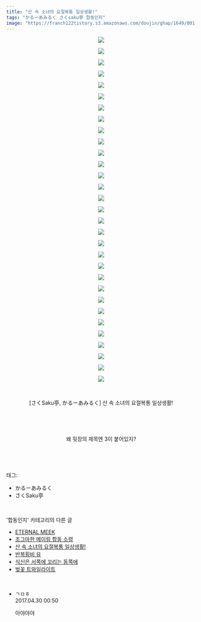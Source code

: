 ```yaml
---
title: "산 속 소녀의 요절복통 일상생활!"
tags: "かるーあみるく さくsaku亭 합동인지"
image: "https://franch122tistory.s3.amazonaws.com/doujin/ghap/1649/001.jpg"
---
```

<div class="article">
<p style="text-align: center; clear: none; float: none;"><img src="{{ site.imgserver8 }}/ghap/1649/001.jpg"/></p>
<p style="text-align: center; clear: none; float: none;"><img src="{{ site.imgserver8 }}/ghap/1649/002.jpg"/></p>
<p style="text-align: center; clear: none; float: none;"><img src="{{ site.imgserver8 }}/ghap/1649/003.jpg"/></p>
<p style="text-align: center; clear: none; float: none;"><img src="{{ site.imgserver8 }}/ghap/1649/004.jpg"/></p>
<p style="text-align: center; clear: none; float: none;"><img src="{{ site.imgserver8 }}/ghap/1649/005.jpg"/></p>
<p style="text-align: center; clear: none; float: none;"><img src="{{ site.imgserver8 }}/ghap/1649/006.jpg"/></p>
<p style="text-align: center; clear: none; float: none;"><img src="{{ site.imgserver8 }}/ghap/1649/007.jpg"/></p>
<p style="text-align: center; clear: none; float: none;"><img src="{{ site.imgserver8 }}/ghap/1649/008.jpg"/></p>
<p style="text-align: center; clear: none; float: none;"><img src="{{ site.imgserver8 }}/ghap/1649/009.jpg"/></p>
<p style="text-align: center; clear: none; float: none;"><img src="{{ site.imgserver8 }}/ghap/1649/010.jpg"/></p>
<p style="text-align: center; clear: none; float: none;"><img src="{{ site.imgserver8 }}/ghap/1649/011.jpg"/></p>
<p style="text-align: center; clear: none; float: none;"><img src="{{ site.imgserver8 }}/ghap/1649/012.jpg"/></p>
<p style="text-align: center; clear: none; float: none;"><img src="{{ site.imgserver8 }}/ghap/1649/013.jpg"/></p>
<p style="text-align: center; clear: none; float: none;"><img src="{{ site.imgserver8 }}/ghap/1649/014.jpg"/></p>
<p style="text-align: center; clear: none; float: none;"><img src="{{ site.imgserver8 }}/ghap/1649/015.jpg"/></p>
<p style="text-align: center; clear: none; float: none;"><img src="{{ site.imgserver8 }}/ghap/1649/016.jpg"/></p>
<p style="text-align: center; clear: none; float: none;"><img src="{{ site.imgserver8 }}/ghap/1649/017.jpg"/></p>
<p style="text-align: center; clear: none; float: none;"><img src="{{ site.imgserver8 }}/ghap/1649/018.jpg"/></p>
<p style="text-align: center; clear: none; float: none;"><img src="{{ site.imgserver8 }}/ghap/1649/019.jpg"/></p>
<p style="text-align: center; clear: none; float: none;"><img src="{{ site.imgserver8 }}/ghap/1649/020.jpg"/></p>
<p style="text-align: center; clear: none; float: none;"><img src="{{ site.imgserver8 }}/ghap/1649/021.jpg"/></p>
<p style="text-align: center; clear: none; float: none;"><img src="{{ site.imgserver8 }}/ghap/1649/022.jpg"/></p>
<p style="text-align: center; clear: none; float: none;"><img src="{{ site.imgserver8 }}/ghap/1649/023.jpg"/></p>
<p style="text-align: center; clear: none; float: none;"><img src="{{ site.imgserver8 }}/ghap/1649/024.jpg"/></p>
<p style="text-align: center; clear: none; float: none;"><img src="{{ site.imgserver8 }}/ghap/1649/025.jpg"/></p>
<p style="text-align: center; clear: none; float: none;"><img src="{{ site.imgserver8 }}/ghap/1649/026.jpg"/></p>
<p style="text-align: center; clear: none; float: none;"><img src="{{ site.imgserver8 }}/ghap/1649/027.jpg"/></p>
<p style="text-align: center; clear: none; float: none;"><img src="{{ site.imgserver8 }}/ghap/1649/028.jpg"/></p>
<p style="text-align: center; clear: none; float: none;"><img src="{{ site.imgserver8 }}/ghap/1649/029.jpg"/></p>
<p style="text-align: center; clear: none; float: none;"><img src="{{ site.imgserver8 }}/ghap/1649/030.jpg"/></p>
<p style="text-align: center; clear: none; float: none;"><img src="{{ site.imgserver8 }}/ghap/1649/031.jpg"/></p>
<p style="text-align: center; clear: none; float: none;"><br/></p>
<p style="text-align: center; clear: none; float: none;">[さくSaku亭, かるーあみるく] 산 속 소녀의 요절복통 일상생활!</p>
<p style="text-align: center; clear: none; float: none;"><br/></p>
<p style="text-align: center; clear: none; float: none;"><br/></p>
<p style="text-align: center; clear: none; float: none;">왜 뒷장의 제목엔 3이 붙어있지?</p>
<p><br/></p>
</div><br/>
<div class="tagTrail">
<p>태그: </p>
<ul>
<li>かるーあみるく</li>
<li>さくSaku亭</li>
</ul>
</div><br/>
<div class="another">
<p>'합동인지' 카테고리의 다른 글</p>
<ul>
<li><a href="/ghap_1711">ETERNAL MEEK</a></li>
<li><a href="/ghap_1702">조그마한 메이링 합동 소령</a></li>
<li><a href="/ghap_1649">산 속 소녀의 요절복통 일상생활!</a></li>
<li><a href="/ghap_1608">반복횡비  유</a></li>
<li><a href="/ghap_1601">식신은 서쪽에 꼬리는 동쪽에</a></li>
<li><a href="/ghap_1595">벚꽃 트와일라이트</a></li>
</ul>
</div><br/>
<div class="cb_module cb_fluid">
<div class="cb_wrt cb_profile">
<div class="comment">
<ul>
<li class="cb_thumb_off" id="comment14977485">
<div class="cb_comment_area">
<div class="cb_info_area">
<div class="cb_section">
<span class="cb_nick_name">ㄱㅁㅎ</span>
</div>
<div class="cb_section">
<span class="cb_date">2017.04.30 00:50 </span>
</div>
</div>
<div class="cb_dsc_comment">
<p class="cb_dsc">
											아야야야
										</p>
</div>
</div></li>
</ul>
</div>
</div><!-- commentList close -->
</div><br/>
